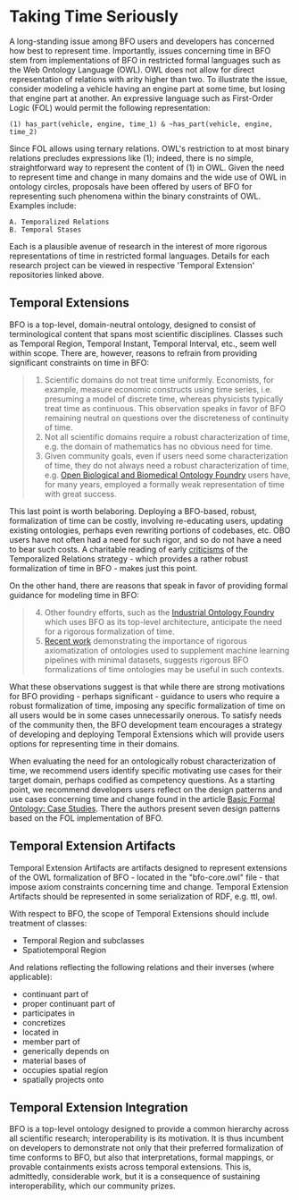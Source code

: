 # Taking Time Seriously
A long-standing issue among BFO users and developers has concerned how best to represent time. Importantly, issues concerning time in BFO stem from implementations of BFO in restricted formal languages such as the Web Ontology Language (OWL). OWL does not allow for direct representation of relations with arity higher than two. To illustrate the issue, consider modeling a vehicle having an engine part at some time, but losing that engine part at another. An expressive language such as First-Order Logic (FOL) would permit the following representation: 

    (1) has_part(vehicle, engine, time_1) & ~has_part(vehicle, engine, time_2)

Since FOL allows using ternary relations. OWL's restriction to at most binary relations precludes expressions like (1); indeed, there is no simple, straightforward way
to represent the content of (1) in OWL. Given the need to represent time and change in many domains and the wide use of OWL in ontology circles, proposals have been offered by users of BFO for representing such phenomena within the binary constraints of OWL. Examples include: 

    A. Temporalized Relations 
    B. Temporal Stases 

Each is a plausible avenue of research in the interest of more rigorous representations of time in restricted formal languages. Details for each research project can be viewed in respective 'Temporal Extension' repositories linked above. 

## Temporal Extensions
BFO is a top-level, domain-neutral ontology, designed to consist of terminological content that spans most scientific disciplines. Classes such as Temporal Region, Temporal Instant, Temporal Interval, etc., seem well within scope. There are, however, reasons to refrain from providing significant constraints on time in BFO:

> 1. Scientific domains do not treat time uniformly. Economists, for example, measure economic constructs using time series, i.e. presuming a model of discrete time, whereas physicists typically treat time as continuous. This observation speaks in favor of BFO remaining neutral on questions over the discreteness of continuity of time. 
> 2. Not all scientific domains require a robust characterization of time, e.g. the domain of mathematics has no obvious need for time. 
> 3. Given community goals, even if users need some characterization of time, they do not always need a robust characterization of time, e.g. [Open Biological and Biomedical Ontology Foundry](https://obofoundry.org/) users have, for many years, employed a formally weak representation of time with great success.
    
This last point is worth belaboring. Deploying a BFO-based, robust, formalization of time can be costly, involving re-educating users, updating existing ontologies, perhaps even rewriting portions of codebases, etc. OBO users have not often had a need for such rigor, and so do not have a need to bear such costs. A charitable reading of early [criticisms](https://github.com/cmungall/trel-crit/raw/master/trc.pdf) of the Temporalized Relations strategy - which provides a rather robust formalization of time in BFO - makes just this point.  

On the other hand, there are reasons that speak in favor of providing formal guidance for modeling time in BFO:

> 4. Other foundry efforts, such as the [Industrial Ontology Foundry](https://www.industrialontologies.org/) which uses BFO as its top-level architecture, anticipate the need for a rigorous formalization of time.
> 5. [Recent work](https://pubmed.ncbi.nlm.nih.gov/36534832/) demonstrating the importance of rigorous axiomatization of ontologies used to supplement machine learning pipelines with minimal datasets, suggests rigorous BFO formalizations of time ontologies may be useful in such contexts. 

What these observations suggest is that while there are strong motivations for BFO providing - perhaps significant - guidance to users who require a robust formalization of time, imposing any specific formalization of time on all users would be in some cases unnecessarily onerous. To satisfy needs of the community then, the BFO development team encourages a strategy of developing and deploying Temporal Extensions which will provide users options for representing time in their domains.

When evaluating the need for an ontologically robust characterization of time, we recommend users identify specific motivating use cases for their target domain, perhaps codified as competency questions. As a starting point, we recommend developers users reflect on the design patterns and use cases concerning time and change found in the article [Basic Formal Ontology: Case Studies](https://philpapers.org/archive/OTTBBF.pdf). There the authors present seven design patterns based on the FOL implementation of BFO. 

## Temporal Extension Artifacts
Temporal Extension Artifacts are artifacts designed to represent extensions of the OWL formalization of BFO - located in the "bfo-core.owl" file - that impose axiom constraints concerning time and change. Temporal Extension Artifacts should be represented in some serialization of RDF, e.g. ttl, owl. 

With respect to BFO, the scope of Temporal Extensions should include treatment of classes: 

* Temporal Region and subclasses 
* Spatiotemporal Region

And relations reflecting the following relations and their inverses (where applicable):
  
* continuant part of
* proper continuant part of
* participates in
* concretizes
* located in
* member part of
* generically depends on
* material bases of
* occupies spatial region
* spatially projects onto

## Temporal Extension Integration
BFO is a top-level ontology designed to provide a common hierarchy across all scientific research; interoperability is its motivation. It is thus incumbent on developers to demonstrate not only that their preferred formalization of time conforms to BFO, but also that interpretations, formal mappings, or provable containments exists across temporal extensions. This is, admittedly, considerable work, but it is a consequence of sustaining interoperability, which our community prizes. 
